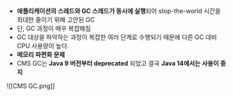 - **애플리케이션의 스레드와 GC 스레드가 동시에 실행**되어 stop-the-world 시간을 최대한 줄이기 위해 고안된 GC
- 단, GC 과정이 매우 복잡해짐
- GC 대상을 파악하는 과정이 복잡한 여러 단계로 수행되기 때문에 다른 GC 대비 CPU 사용량이 높다.
- **메모리 파편화 문제**
- CMS GC는 **Java 9 버전부터 deprecated** 되었고 결국 **Java 14에서는 사용이 중지**

![[CMS GC.png]]